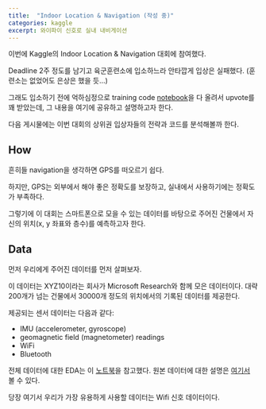 ```yaml
---
title:  "Indoor Location & Navigation (작성 중)"
categories: kaggle
excerpt: 와이파이 신호로 실내 내비게이션
---
```

이번에 Kaggle의 Indoor Location & Navigation 대회에 참여했다.

Deadline 2주 정도를 남기고 육군훈련소에 입소하느라 안타깝게 입상은 실패했다. (훈련소는 없었어도 은상은 했을 듯...) 

그래도 입소하기 전에 억하심정으로 training code [notebook](https://www.kaggle.com/dongkyunkim/pytorch-lightning-lb-4-965-with-postprocessing)을 다 올려서 upvote를 꽤 받았는데, 그 내용을 여기에 공유하고 설명하고자 한다. 

다음 게시물에는 이번 대회의 상위권 입상자들의 전략과 코드를 분석해볼까 한다. 

## How
흔히들 navigation을 생각하면 GPS를 떠오르기 쉽다. 

하지만, GPS는 외부에서 해야 좋은 정확도를 보장하고, 실내에서 사용하기에는 정확도가 부족하다. 

그렇기에 이 대회는 스마트폰으로 모을 수 있는 데이터를 바탕으로 주어진 건물에서 자신의 위치(x, y 좌표와 층수)를 예측하고자 한다.

## Data
먼저 우리에게 주어진 데이터를 먼저 살펴보자.

이 데이터는 XYZ10이라는 회사가 Microsoft Research와 함께 모은 데이터이다. 대략 200개가 넘는 건물에서 30000개 정도의 위치에서의 기록된 데이터를 제공한다. 

제공되는 센서 데이터는 다음과 같다:
- IMU (accelerometer, gyroscope)
- geomagnetic field (magnetometer) readings
- WiFi
- Bluetooth 

전체 데이터에 대한 EDA는 이 [노트북](https://www.kaggle.com/andradaolteanu/indoor-navigation-complete-data-understanding)을 참고했다. 
원본 데이터에 대한 설명은 [여기서](https://github.com/location-competition/indoor-location-competition-20) 볼 수 있다. 

당장 여기서 우리가 가장 유용하게 사용할 데이터는 Wifi 신호 데이터이다.
